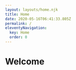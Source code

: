 ```yaml
---
layout: layouts/home.njk
title: Home
date: 2020-05-16T06:41:33.805Z
permalink: /
eleventyNavigation:
  key: Home
  order: 0
---
```

# Welcome



[](https://app.netlify.com/start/deploy?repository=https://github.com/danurbanowicz/eleventy-netlify-boilerplate&stack=cms)